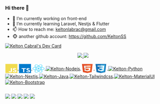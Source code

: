 ### Hi there 👋



- 🔭 I’m currently working on front-end
- 🌱 I’m currently learning Laravel, Nestjs & Flutter
- 📫 How to reach me: keltonlabrac@gmail.com
- 🐵 another github account: https://github.com/KeltonSS 

<a href="https://app.daily.dev/Labrac"><img src="https://api.daily.dev/devcards/bd237246479c4b7aa162a9a008bddec8.png?r=h67" width="400" alt="Kelton Cabral's Dev Card"/></a>



<div align="center">
  <a href="https://github.com/CledirFL">
  <img height="180em" src="https://github-readme-stats.vercel.app/api?username=CledirFL&show_icons=true&theme=algolia&include_all_commits=true&count_private=true"/>
  <img height="180em" src="https://github-readme-stats.vercel.app/api/top-langs/?username=CledirFL&layout=compact&langs_count=7&theme=algolia"/>
</div>
<div style="display: inline_block"><br>
  <img align="center" alt="Kelton-Js" height="30" width="40" src="https://raw.githubusercontent.com/devicons/devicon/master/icons/javascript/javascript-plain.svg">
  <img align="center" alt="Kelton-Ts" height="30" width="40" src="https://raw.githubusercontent.com/devicons/devicon/master/icons/typescript/typescript-plain.svg">
  <img align="center" alt="Kelton-React" height="30" width="40" src="https://raw.githubusercontent.com/devicons/devicon/master/icons/react/react-original.svg">
  <img align="center" alt="Kelton-Nodejs" height="30" width="40" src="https://cdn.jsdelivr.net/gh/devicons/devicon/icons/nodejs/nodejs-original-wordmark.svg" />
  <img align="center" alt="Kelton-HTML" height="30" width="40" src="https://raw.githubusercontent.com/devicons/devicon/master/icons/html5/html5-original.svg">
  <img align="center" alt="Kelton-CSS" height="30" width="40" src="https://raw.githubusercontent.com/devicons/devicon/master/icons/css3/css3-original.svg">
  <img align="center" alt="Kelton-Python" height="30" width="40" src="https://img.shields.io/badge/React_Native-20232A?style=for-the-badge&logo=react&logoColor=61DAFB">
  <img align="center" alt="Kelton-Nextjs" height="30" width="40" style="background-color: white" src="https://cdn.jsdelivr.net/gh/devicons/devicon/icons/nextjs/nextjs-original-wordmark.svg">
  <img align="center" alt="Kelton-Java" height="30" width="40" src="https://cdn.jsdelivr.net/gh/devicons/devicon/icons/java/java-original-wordmark.svg" />
  <img align="center" alt="Kelton-Tailwindcss" height="30" width="40" src="https://cdn.jsdelivr.net/gh/devicons/devicon/icons/tailwindcss/tailwindcss-plain.svg" />
  <img align="center" alt="Kelton-MaterialUI" height="30" width="40" src="https://cdn.jsdelivr.net/gh/devicons/devicon/icons/materialui/materialui-original.svg" />
  <img align="center" alt="Kelton-Bootstrap" height="30" width="40" src="https://cdn.jsdelivr.net/gh/devicons/devicon/icons/bootstrap/bootstrap-original-wordmark.svg" />
  
</div>
  
  
  ##
 
<div> 
  <a href="https://www.instagram.com/labrac_k/" target="_blank"><img src="https://img.shields.io/badge/-Instagram-%23E4405F?style=for-the-badge&logo=instagram&logoColor=white" target="_blank"></a>
 <a href="https://discord.gg/Labrac#8713" target="_blank"><img src="https://img.shields.io/badge/Discord-7289DA?style=for-the-badge&logo=discord&logoColor=white" target="_blank"></a>
<a href = "mailto:keltonlabrac@gmail.com"><img src="https://img.shields.io/badge/-Gmail-%23333?style=for-the-badge&logo=gmail&logoColor=white" target="_blank"></a>
<a href="https://www.linkedin.com/in/kelton-cabral-cv/" target="_blank"><img src="https://img.shields.io/badge/-LinkedIn-%230077B5?style=for-the-badge&logo=linkedin&logoColor=white" target="_blank"></a> 
 <a href="https://t.me/Labrac" target="_blank"><img src="https://img.shields.io/badge/Telegram-2CA5E0?style=for-the-badge&logo=telegram&logoColor=white" target="_blank"></a> 
 
</div>


